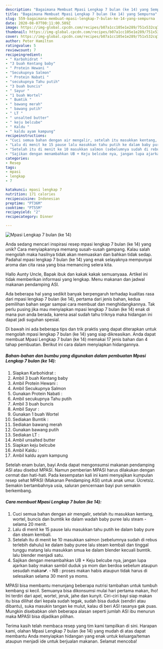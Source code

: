 ```yaml
---
description: "Bagaimana Membuat Mpasi Lengkap 7 bulan (ke 14) yang Sempurna"
title: "Bagaimana Membuat Mpasi Lengkap 7 bulan (ke 14) yang Sempurna"
slug: 559-bagaimana-membuat-mpasi-lengkap-7-bulan-ke-14-yang-sempurna
date: 2020-08-07T00:11:00.509Z
image: https://img-global.cpcdn.com/recipes/b07a1cc105e1e289/751x532cq70/mpasi-lengkap-7-bulan-ke-14-foto-resep-utama.jpg
thumbnail: https://img-global.cpcdn.com/recipes/b07a1cc105e1e289/751x532cq70/mpasi-lengkap-7-bulan-ke-14-foto-resep-utama.jpg
cover: https://img-global.cpcdn.com/recipes/b07a1cc105e1e289/751x532cq70/mpasi-lengkap-7-bulan-ke-14-foto-resep-utama.jpg
author: Peter Hamilton
ratingvalue: 5
reviewcount: 7
recipeingredient:
- " Karbohidrat "
- "3 buah Kentang baby"
- " Protein Hewani "
- "Secukupnya Salmon"
- " Protein Nabati "
- "secukupnya Tahu putih"
- "3 buah buncis"
- " Sayur "
- "1 buah Wortel"
- " Bumtik "
- " bawang merah"
- " bawang putih"
- " LT "
- " unsalted butter"
- " keju belcube"
- " Kaldu "
- " kaldu ayam kampung"
recipeinstructions:
- "Cuci semua bahan dengan air mengalir, setelah itu masukkan kentang, wortel, buncis dan bumtik ke dalam wadah baby puree lalu steam selama 20 menit."
- "Lalu di menit ke 15 pause lalu masukkan tahu putih ke dalam baby pure dan steam kembali."
- "Setelah itu di menit ke 10 masukkan salmon (sebelumnya sudah di rebus terlebih dahulu) ke dalam baby puree lalu steam kembali dan tinggal tunggu matang lalu masukkan smua ke dalam blender kecuali bumtik. lalu blender menjadi satu."
- "Sajikan dengan menambahkan UB + Keju belcube nya, jangan lupa ajarkan baby makan sambil duduk ya mom dan berdoa sebelum ataupun sesudah makan💕. NB : proses makan habis ataupun tidak harus di selesaikan selama 30 menit ya moms."
categories:
- Resep
tags:
- mpasi
- lengkap
- 7

katakunci: mpasi lengkap 7 
nutrition: 171 calories
recipecuisine: Indonesian
preptime: "PT36M"
cooktime: "PT55M"
recipeyield: "2"
recipecategory: Dinner

---
```



![Mpasi Lengkap 7 bulan (ke 14)](https://img-global.cpcdn.com/recipes/b07a1cc105e1e289/751x532cq70/mpasi-lengkap-7-bulan-ke-14-foto-resep-utama.jpg)

Anda sedang mencari inspirasi resep mpasi lengkap 7 bulan (ke 14) yang unik? Cara menyiapkannya memang susah-susah gampang. Kalau salah mengolah maka hasilnya tidak akan memuaskan dan bahkan tidak sedap. Padahal mpasi lengkap 7 bulan (ke 14) yang enak selayaknya mempunyai aroma dan cita rasa yang bisa memancing selera kita.

Hallo Aunty Uncle, Bapak ibuk dan kakak kakak semuanyaaa. Artikel ini tidak memberikan informasi yang lengkap. Menu makanan dan jadwal makanan pendamping ASI.

Ada beberapa hal yang sedikit banyak berpengaruh terhadap kualitas rasa dari mpasi lengkap 7 bulan (ke 14), pertama dari jenis bahan, kedua pemilihan bahan segar sampai cara membuat dan menghidangkannya. Tak perlu pusing jika mau menyiapkan mpasi lengkap 7 bulan (ke 14) enak di mana pun anda berada, karena asal sudah tahu triknya maka hidangan ini dapat jadi suguhan spesial.


Di bawah ini ada beberapa tips dan trik praktis yang dapat diterapkan untuk mengolah mpasi lengkap 7 bulan (ke 14) yang siap dikreasikan. Anda dapat membuat Mpasi Lengkap 7 bulan (ke 14) memakai 17 jenis bahan dan 4 tahap pembuatan. Berikut ini cara dalam menyiapkan hidangannya.

<!--inarticleads1-->

##### Bahan-bahan dan bumbu yang digunakan dalam pembuatan Mpasi Lengkap 7 bulan (ke 14):

1. Siapkan  Karbohidrat :
1. Ambil 3 buah Kentang baby
1. Ambil  Protein Hewani :
1. Ambil Secukupnya Salmon
1. Gunakan  Protein Nabati :
1. Ambil secukupnya Tahu putih
1. Ambil 3 buah buncis
1. Ambil  Sayur :
1. Gunakan 1 buah Wortel
1. Sediakan  Bumtik :
1. Sediakan  bawang merah
1. Gunakan  bawang putih
1. Sediakan  LT :
1. Ambil  unsalted butter
1. Siapkan  keju belcube
1. Ambil  Kaldu :
1. Ambil  kaldu ayam kampung


Setelah enam bulan, bayi Anda dapat mengonsumsi makanan pendamping ASI atau disebut MPASI. Namun pemberian MPASI harus dilakukan dengan cermat dan hati-hati. Pada kesempatan kali ini kami menyajikan kumpulan resep sehat MPASI (Makanan Pendamping ASI) untuk anak umur. Ücretsiz. Semakin bertambahnya usia, saluran pencernaan bayi pun semakin berkembang. 

<!--inarticleads2-->

##### Cara membuat Mpasi Lengkap 7 bulan (ke 14):

1. Cuci semua bahan dengan air mengalir, setelah itu masukkan kentang, wortel, buncis dan bumtik ke dalam wadah baby puree lalu steam - selama 20 menit.
1. Lalu di menit ke 15 pause lalu masukkan tahu putih ke dalam baby pure dan steam kembali.
1. Setelah itu di menit ke 10 masukkan salmon (sebelumnya sudah di rebus terlebih dahulu) ke dalam baby puree lalu steam kembali dan tinggal tunggu matang lalu masukkan smua ke dalam blender kecuali bumtik. lalu blender menjadi satu.
1. Sajikan dengan menambahkan UB + Keju belcube nya, jangan lupa ajarkan baby makan sambil duduk ya mom dan berdoa sebelum ataupun sesudah makan💕. - NB : proses makan habis ataupun tidak harus di selesaikan selama 30 menit ya moms.


MPASI bisa membantu menunjang beberapa nutrisi tambahan untuk tumbuh kembang si kecil. Semuanya bisa dikonsumsi mulai hari pertama makan, lho! Ini terdiri dari apel, wortel, jeruk, jahe dan kunyit. Ciri-ciri bayi siap makan itu bisa dilihat dari kepala sudah tegak, sudah bisa duduk (sendiri atau dibantu), suka masukin tangan ke mulut, kalau di beri ASI rasanya gak puas. Mungkin disebabkan oleh beberapa alasan seperti jumlah ASI ibu menurun maka MPASI bisa dijadikan pilihan. 

Terima kasih telah membaca resep yang tim kami tampilkan di sini. Harapan kami, olahan Mpasi Lengkap 7 bulan (ke 14) yang mudah di atas dapat membantu Anda menyiapkan hidangan yang enak untuk keluarga/teman ataupun menjadi ide untuk berjualan makanan. Selamat mencoba!
